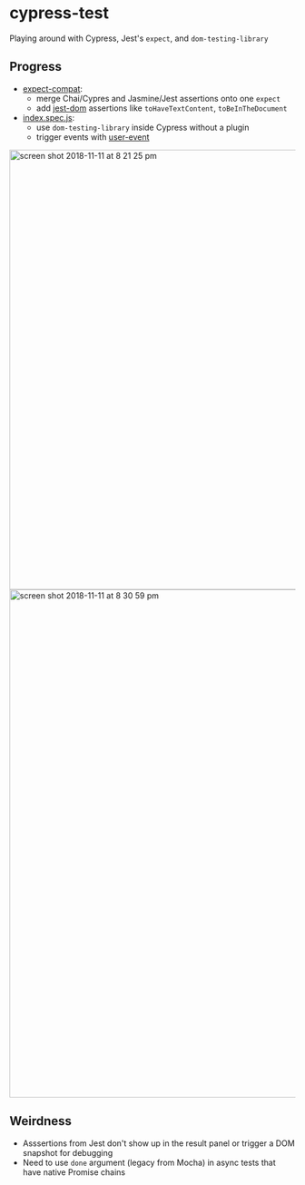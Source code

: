 # cypress-test

Playing around with Cypress, Jest's `expect`, and `dom-testing-library`

## Progress

- [expect-compat](./cypress/support/expect-compat.js):
  - merge Chai/Cypres and Jasmine/Jest assertions onto one `expect`
  - add [jest-dom](https://github.com/gnapse/jest-dom) assertions like `toHaveTextContent`, `toBeInTheDocument`
- [index.spec.js](./cypress/integration/index.spec.js): 
  - use `dom-testing-library` inside Cypress without a plugin
  - trigger events with [user-event](https://github.com/Gpx/user-event)

<img width="775" alt="screen shot 2018-11-11 at 8 21 25 pm" src="https://user-images.githubusercontent.com/1571667/48326832-57a2d100-e5f0-11e8-80ab-2ab2edde5b67.png">

<img width="895" alt="screen shot 2018-11-11 at 8 30 59 pm" src="https://user-images.githubusercontent.com/1571667/48326910-b9633b00-e5f0-11e8-84ef-08568dbc115f.png">

## Weirdness

- Asssertions from Jest don't show up in the result panel or trigger a DOM snapshot for debugging
- Need to use `done` argument (legacy from Mocha) in async tests that have native Promise chains